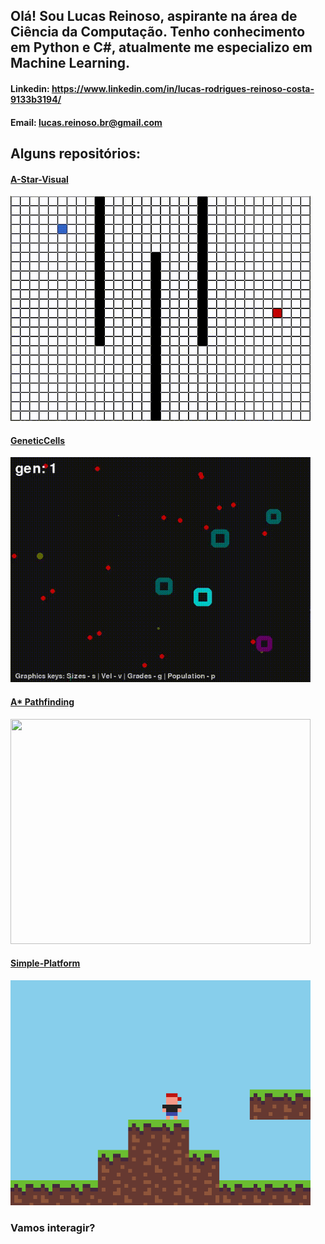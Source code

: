## Olá! Sou Lucas Reinoso, aspirante na área de Ciência da Computação. Tenho conhecimento em Python e C#, atualmente me especializo em Machine Learning.

#### Linkedin: https://www.linkedin.com/in/lucas-rodrigues-reinoso-costa-9133b3194/

#### Email: lucas.reinoso.br@gmail.com

## Alguns repositórios:

#### [A-Star-Visual](https://github.com/EuReinoso/A-Star-Visual)
<img src= "https://github.com/EuReinoso/A-Star-Visual/blob/master/assets/main.gif" width = "480" height = "360" />

#### [GeneticCells](https://github.com/EuReinoso/GeneticCells)
<img src= "https://github.com/EuReinoso/GeneticCells/raw/master/assets/default.gif?raw=true" width = "480" height = "360" />

#### [A* Pathfinding](https://github.com/EuReinoso/A-Star-Pathfinding)
<img src= "https://user-images.githubusercontent.com/77119687/110880615-ad214280-82bd-11eb-9f3d-6a254c47f06f.png" width = "480" height = "360" />

#### [Simple-Platform](https://github.com/EuReinoso/Simple-Platform)
<img src= "https://github.com/EuReinoso/EuReinoso/blob/main/My_platform.gif" width = "480" height = "360" />

### Vamos interagir?
